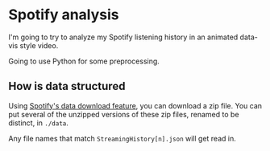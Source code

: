 # Spotify analysis

I'm going to try to analyze my Spotify listening history in an animated data-vis style video.

Going to use Python for some preprocessing.

## How is data structured

Using [Spotify's data download feature](https://support.spotify.com/us/article/data-rights-and-privacy-settings/), you can download a zip file. You can put several of the unzipped versions of these zip files, renamed to be distinct, in `./data`.

Any file names that match `StreamingHistory[n].json` will get read in.
